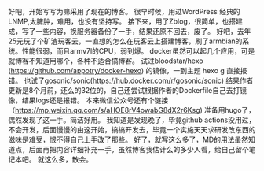 好吧，开始写写为嘛采用了现在的博客。
很早时候，用过WordPress 经典的LNMP,太臃肿，难用，也没有坚持写。
接下来，用了Zblog，很简单，也搭建成，写了一些内容，换服务器备份了一手，结果还原不回去，废了。
好吧，去年25元玩了个矿渣玩客云，一直想的怎么在玩客云上搭建博客，刷了armbian的系统。性能很弱，而且armv7l的CPU，弱到爆。
docker虽然可以起几个应用，可是就博客不知道用哪个，各种不适合搞博客。
试过bloodstar/hexo (https://github.com/appotry/docker-hexo) 的镜像，一到主题  hexo  g 直接报错。
也试了gosonic/sonic(https://hub.docker.com/r/gosonic/sonic) 结果作者更新是8个月前，还么的32位的，自己还尝试根据作者的Dockerfile自己去打镜像，结果logs还是报错。
本来微信公众号还有个链接（https://mp.weixin.qq.com/s/aHOE8rV4owabG8dX2r6Ksg) 准备用hugo了，偶然发现了这一手。简洁好用。
我知道是发现晚了，毕竟github actions没用过，不会开发，后面慢慢的由这开始，搞搞开发去，毕竟一个实施天天求研发改东西的滋味是难受，恨不得自己上手改了那些。
好了，就写这么多了，MD的用法虽然知道点，后面再把内容详细补充一手，虽然博客我估计么的多少人看，给自己留个笔记本吧。
就这么多，散会。